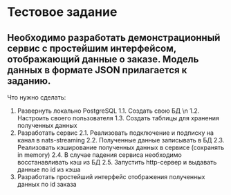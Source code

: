 # Тестовое задание
## Необходимо разработать демонстрационный сервис с простейшим интерфейсом, отображающий данные о заказе. Модель данных в формате JSON прилагается к заданию.				
Что нужно сделать:
  1. Развернуть локально PostgreSQL
    1.1. Создать свою БД \n
    1.2. Настроить своего пользователя
    1.3. Создать таблицы для хранения полученных данных
  3. Разработать сервис
    2.1. Реализовать подключение и подписку на канал в nats-streaming
    2.2. Полученные данные записывать в БД
    2.3. Реализовать кэширование полученных данных в сервисе (сохранять in memory)
    2.4. В случае падения сервиса необходимо восстанавливать кэш из БД
    2.5. Запустить http-сервер и выдавать данные по id из кэша
  4. Разработать простейший интерфейс отображения полученных данных по id заказа
